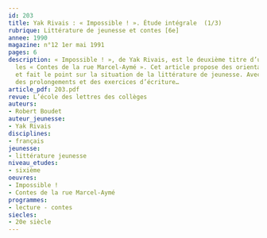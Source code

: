 ```yaml
---
id: 203
title: Yak Rivais : « Impossible ! ». Étude intégrale  (1/3)
rubrique: Littérature de jeunesse et contes [6e]
annee: 1990
magazine: n°12 1er mai 1991
pages: 6
description: « Impossible ! », de Yak Rivais, est le deuxième titre d’une série intitulée
  les « Contes de la rue Marcel-Aymé ». Cet article propose des orientations de lecture
  et fait le point sur la situation de la littérature de jeunesse. Avec des questions,
  des prolongements et des exercices d’écriture…
article_pdf: 203.pdf
revue: L’école des lettres des collèges
auteurs:
- Robert Boudet
auteur_jeunesse:
- Yak Rivais
disciplines:
- français
jeunesse:
- littérature jeunesse
niveau_etudes:
- sixième
oeuvres:
- Impossible !
- Contes de la rue Marcel-Aymé
programmes:
- lecture - contes
siecles:
- 20e siècle
---
```

